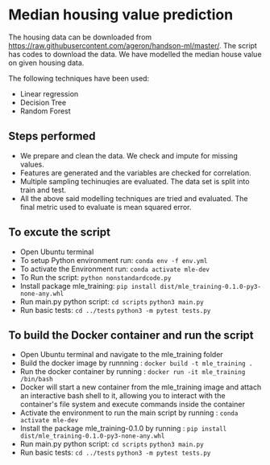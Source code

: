 # Median housing value prediction

The housing data can be downloaded from https://raw.githubusercontent.com/ageron/handson-ml/master/. The script has codes to download the data. We have modelled the median house value on given housing data.

The following techniques have been used:

 - Linear regression
 - Decision Tree
 - Random Forest

## Steps performed
 - We prepare and clean the data. We check and impute for missing values.
 - Features are generated and the variables are checked for correlation.
 - Multiple sampling techinuqies are evaluated. The data set is split into train and test.
 - All the above said modelling techniques are tried and evaluated. The final metric used to evaluate is mean squared error.

## To excute the script

- Open Ubuntu terminal
- To setup Python environment run: ```conda env -f env.yml```
- To activate the Environment run: ```conda activate mle-dev```
- To Run the script: ```python nonstandardcode.py```
- Install package mle_training:  ```pip install dist/mle_training-0.1.0-py3-none-any.whl```
- Run main.py python script:  ```cd scripts```  ```python3 main.py ```
- Run basic tests:  ```cd ../tests```  ```python3 -m pytest tests.py```

## To build the Docker container and run the script

- Open Ubuntu terminal and navigate to the mle_training folder
- Build the docker image by runnning : ```docker build -t mle_training . ```
- Run the docker container by running : ```docker run -it mle_training /bin/bash```
-  Docker will start a new container from the mle_training image and attach an interactive bash shell to it, allowing you to interact with the container's file system and execute commands inside the container
- Activate the environment to run the main script by running : ```conda activate mle-dev```
- Install the package mle_training-0.1.0 by running : ```pip install dist/mle_training-0.1.0-py3-none-any.whl```
- Run main.py python script:  ```cd scripts```  ```python3 main.py ```
- Run basic tests:  ```cd ../tests```  ```python3 -m pytest tests.py```
